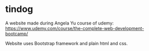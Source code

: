 # tindog

A website made during Angela Yu course of udemy: https://www.udemy.com/course/the-complete-web-development-bootcamp/

Website uses Bootstrap framework and plain html and css.
